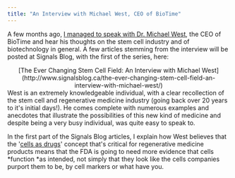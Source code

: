 ```yaml
---
title: "An Interview with Michael West, CEO of BioTime"
---
```


A few months ago, [I managed to speak with Dr. Michael West](http://www.signalsblog.ca/the-ever-changing-stem-cell-field-an-interview-with-michael-west/), the CEO of BioTime and hear his thoughts on the stem cell industry and of biotechnology in general. A few articles stemming from the interview will be posted at Signals Blog, with the first of the series, here:

<div style="text-align: center;">[The Ever Changing Stem Cell Field: An Interview with Michael West](http://www.signalsblog.ca/the-ever-changing-stem-cell-field-an-interview-with-michael-west/)</div>
West is an extremely knowledgeable individual, with a clear recollection of the stem cell and regenerative medicine industry (going back over 20 years to it's initial days!). He comes complete with numerous examples and anecdotes that illustrate the possibilities of this new kind of medicine and despite being a very busy individual, was quite easy to speak to.

In the first part of the Signals Blog articles, I explain how West believes that the '[cells as drugs](http://www.signalsblog.ca/cells-as-drugs-health-canada-approves-mesenchymal-stem-cell-based-treatment/)' concept that's critical for regenerative medicine products means that the FDA is going to need more evidence that cells *function *as intended, not simply that they look like the cells companies purport them to be, by cell markers or what have you.


